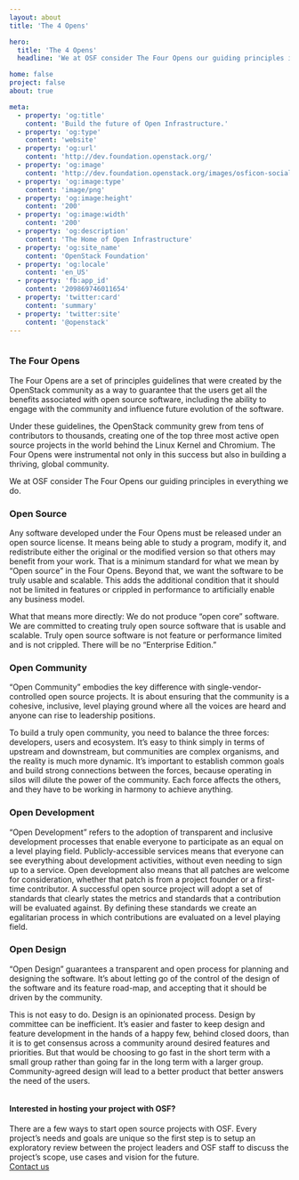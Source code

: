 ```yaml
---
layout: about
title: 'The 4 Opens'

hero:
  title: 'The 4 Opens'
  headline: 'We at OSF consider The Four Opens our guiding principles in everything we do.'

home: false
project: false
about: true

meta:
  - property: 'og:title'
    content: 'Build the future of Open Infrastructure.'
  - property: 'og:type'
    content: 'website'
  - property: 'og:url'
    content: 'http://dev.foundation.openstack.org/'
  - property: 'og:image'
    content: 'http://dev.foundation.openstack.org/images/osficon-social.png'
  - property: 'og:image:type'
    content: 'image/png'
  - property: 'og:image:height'
    content: '200'
  - property: 'og:image:width'
    content: '200'
  - property: 'og:description'
    content: 'The Home of Open Infrastructure'
  - property: 'og:site_name'
    content: 'OpenStack Foundation'
  - property: 'og:locale'
    content: 'en_US'
  - property: 'fb:app_id'
    content: '209869746011654'
  - property: 'twitter:card'
    content: 'summary'
  - property: 'twitter:site'
    content: '@openstack'
---
```


<section class="section about-s1-main">
  <div class="container about-s1-container">
    <div class="columns">
      <div class="column">
        <h3 class="fix-h3">The Four Opens</h3>
        <p class="fix-h5">The Four Opens are a set of principles guidelines that were created by the OpenStack community as a way to guarantee that the users get all the benefits associated with open source software, including the ability to engage with the community and influence future evolution of the software. 
        <p class="fix-h5">Under these guidelines, the OpenStack community grew from tens of contributors to thousands, creating one of the top three most active open source projects in the world behind the Linux Kernel and Chromium. The Four Opens were instrumental not only in this success but also in building a thriving, global community. 
        <p class="fix-h5">We at OSF consider The Four Opens our guiding principles in everything we do.</p>
        <h3 class="fix-h3">Open Source</h3>
        <p class="fix-h5">Any software developed under the Four Opens must be released under an open source license. It means being able to study a program, modify it, and redistribute either the original or the modified version so that others may benefit from your work. That is a minimum standard for what we mean by “Open source” in the Four Opens. Beyond that, we want the software to be truly usable and scalable. This adds the additional condition that it should not be limited in features or crippled in performance to artificially enable any business model.</p>
        <p class="fix-h5">What that means more directly: We do not produce “open core” software.  We are committed to creating truly open source software that is usable and scalable. Truly open source software is not feature or performance limited and is not crippled. There will be no “Enterprise Edition.”
        <h3 class="fix-h3">Open Community</h3>
        <p class="fix-h5">“Open Community” embodies the key difference with single-vendor-controlled open source projects. It is about ensuring that the community is a cohesive, inclusive, level playing ground where all the voices are heard and anyone can rise to leadership positions.</p>
        <p class="fix-h5">To build a truly open community, you need to balance the three forces:
            developers, users and ecosystem. It’s easy to think simply in terms of upstream and downstream, but communities are complex organisms, and the reality is much more dynamic. It’s important to establish common goals and build strong connections between the forces, because operating in silos will dilute the power of the community. Each force affects the others, and they have to be working in harmony to achieve anything.</p>
        <h3 class="fix-h3">Open Development</h3>
        <p class="fix-h5">“Open Development” refers to the adoption of transparent and inclusive development processes that enable everyone to participate as an equal on a level playing field. Publicly-accessible services means that everyone can see everything about development activities, without even needing to sign up to a service. Open development also means that all patches are welcome for consideration, whether that patch is from a project founder or a first-time contributor. A successful open source project will adopt a set of standards that clearly states the metrics and standards that a contribution will be evaluated against. By defining these standards we create an egalitarian process in which contributions are evaluated on a level playing field.</p>
        <h3 class="fix-h3">Open Design</h3>
        <p class="fix-h5">“Open Design” guarantees a transparent and open process for planning and designing the software. It’s about letting go of the control of the design of the software and its feature road-map, and accepting that it should be driven by the community.</p>
        <p class="fix-h5">This is not easy to do. Design is an opinionated process. Design by committee can be inefficient. It’s easier and faster to keep design and feature development in the hands of a happy few, behind closed doors, than it is to get consensus across a community around desired features and priorities. But that would be choosing to go fast in the short term with a small group rather than going far in the long term with a larger group. Community-agreed design will lead to a better product that better answers the need of the users.</p>
      </div>
    </div>
  </div>
</section>

<section class="projects-s2-main">
  <div class="container">
    <h4 class="itemtitle">Interested in hosting your project with OSF? </h4>
    <div class="fix-h5">There are a few ways to start open source projects with OSF. Every project’s needs and goals are unique so the first step is to setup an exploratory review between the project leaders and OSF staff to discuss the project’s scope, use cases and vision for the future.</div>
    <a href="mailto:info@openstack.org" class="button button-red">
        <span>Contact us</span>
    </a>
  </div>
</section>
